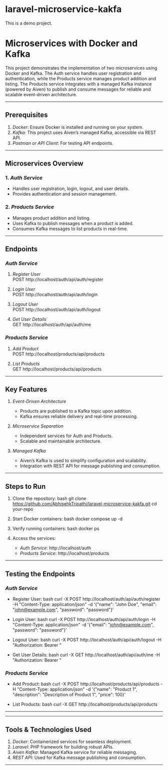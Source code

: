 # laravel-microservice-kakfa

This is a demo project.

# Microservices with Docker and Kafka

This project demonstrates the implementation of two microservices using Docker and Kafka. The Auth service handles user registration and authentication, while the Products service manages product addition and listing. The Products service integrates with a managed Kafka instance (powered by Aiven) to publish and consume messages for reliable and scalable event-driven architecture.

---

## Prerequisites

1. *Docker*: Ensure Docker is installed and running on your system.
2. *Kafka*: This project uses Aiven’s managed Kafka, accessible via REST API.
3. *Postman or API Client*: For testing API endpoints.

---

## Microservices Overview

### 1. *Auth Service*
- Handles user registration, login, logout, and user details.
- Provides authentication and session management.

### 2. *Products Service*
- Manages product addition and listing.
- Uses Kafka to publish messages when a product is added.
- Consumes Kafka messages to list products in real-time.

---

## Endpoints

### *Auth Service*
1. *Register User*  
   POST http://localhost/auth/api/auth/register
   
2. *Login User*  
   POST http://localhost/auth/api/auth/login

3. *Logout User*  
   POST http://localhost/auth/api/auth/logout

4. *Get User Details*  
   GET http://localhost/auth/api/auth/me

### *Products Service*
1. *Add Product*  
   POST http://localhost/products/api/products

2. *List Products*  
   GET http://localhost/products/api/products

---

## Key Features

1. *Event-Driven Architecture*
   - Products are published to a Kafka topic upon addition.
   - Kafka ensures reliable delivery and real-time processing.

2. *Microservice Separation*
   - Independent services for Auth and Products.
   - Scalable and maintainable architecture.

3. *Managed Kafka*
   - Aiven’s Kafka is used to simplify configuration and scalability.
   - Integration with REST API for message publishing and consumption.

---

## Steps to Run

1. Clone the repository:
   bash
   git clone https://github.com/AbhisehkTripathi/laravel-microservice-kakfa.git
   cd your-repo
   

2. Start Docker containers:
   bash
   docker compose up -d
   

3. Verify running containers:
   bash
   docker ps
   

4. Access the services:
   - *Auth Service*: http://localhost/auth
   - *Products Service*: http://localhost/products

---

## Testing the Endpoints

### *Auth Service*
- Register User:
  bash
  curl -X POST http://localhost/auth/api/auth/register -H "Content-Type: application/json" -d '{"name": "John Doe", "email": "john@example.com", "password": "password"}'
  

- Login User:
  bash
  curl -X POST http://localhost/auth/api/auth/login -H "Content-Type: application/json" -d '{"email": "john@example.com", "password": "password"}'
  

- Logout User:
  bash
  curl -X POST http://localhost/auth/api/auth/logout -H "Authorization: Bearer <your-token>"
  

- Get User Details:
  bash
  curl -X GET http://localhost/auth/api/auth/me -H "Authorization: Bearer <your-token>"
  

### *Products Service*
- Add Product:
  bash
  curl -X POST http://localhost/products/api/products -H "Content-Type: application/json" -d '{"name": "Product 1", "description": "Description of Product 1", "price": 100}'
  

- List Products:
  bash
  curl -X GET http://localhost/products/api/products
  

---


---

## Tools & Technologies Used

1. *Docker*: Containerized services for seamless deployment.
2. *Laravel*: PHP framework for building robust APIs.
3. *Aiven Kafka*: Managed Kafka service for reliable messaging.
4. *REST API*: Used for Kafka message publishing and consumption.

---
